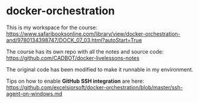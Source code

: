 # docker-orchestration

This is my workspace for the course: https://www.safaribooksonline.com/library/view/docker-orchestration-and/9780134398747/DOCK_07_03.html?autoStart=True

The course has its own repo with all the notes and source code: https://github.com/CADBOT/docker-livelessons-notes  

The original code has been modified to make it runnable in my environment.

Tips on how to enable **GitHub SSH integration** are here: https://github.com/excelsiorsoft/docker-orchestration/blob/master/ssh-agent-on-windows.md 

